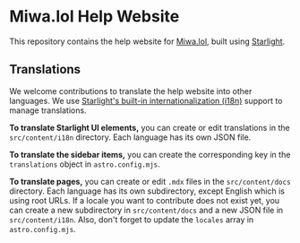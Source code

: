 # Miwa.lol Help Website

This repository contains the help website for [Miwa.lol](https://miwa.lol), built using [Starlight](https://starlight.astro.build/).

## Translations

We welcome contributions to translate the help website into other languages. We use [Starlight's built-in internationalization (i18n)](https://starlight.astro.build/guides/i18n/) support to manage translations.

**To translate Starlight UI elements,** you can create or edit translations in the `src/content/i18n` directory. Each language has its own JSON file.

**To translate the sidebar items,** you can create the corresponding key in the `translations` object in `astro.config.mjs`.

**To translate pages,** you can create or edit `.mdx` files in the `src/content/docs` directory. Each language has its own subdirectory, except English which is using root URLs.
If a locale you want to contribute does not exist yet, you can create a new subdirectory in `src/content/docs` and a new JSON file in `src/content/i18n`. Also, don't forget to update the `locales` array in `astro.config.mjs`.